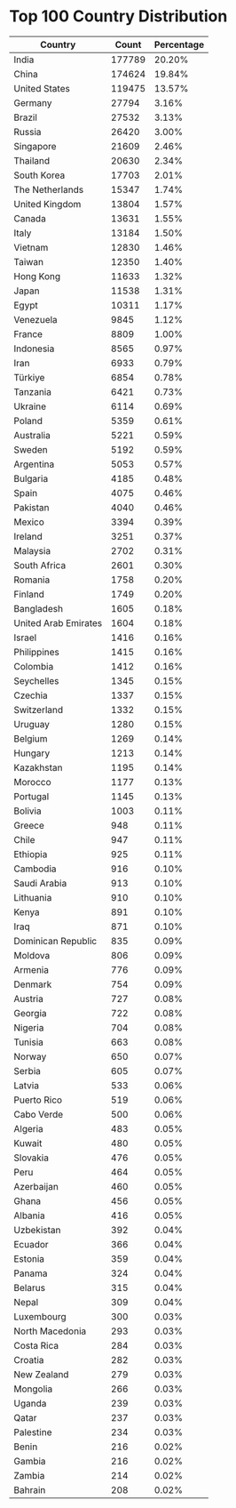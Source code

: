 # Top 100 Country Distribution
| Country | Count | Percentage |
|----|----|----|
| India | 177789 | 20.20% |
| China | 174624 | 19.84% |
| United States | 119475 | 13.57% |
| Germany | 27794 | 3.16% |
| Brazil | 27532 | 3.13% |
| Russia | 26420 | 3.00% |
| Singapore | 21609 | 2.46% |
| Thailand | 20630 | 2.34% |
| South Korea | 17703 | 2.01% |
| The Netherlands | 15347 | 1.74% |
| United Kingdom | 13804 | 1.57% |
| Canada | 13631 | 1.55% |
| Italy | 13184 | 1.50% |
| Vietnam | 12830 | 1.46% |
| Taiwan | 12350 | 1.40% |
| Hong Kong | 11633 | 1.32% |
| Japan | 11538 | 1.31% |
| Egypt | 10311 | 1.17% |
| Venezuela | 9845 | 1.12% |
| France | 8809 | 1.00% |
| Indonesia | 8565 | 0.97% |
| Iran | 6933 | 0.79% |
| Türkiye | 6854 | 0.78% |
| Tanzania | 6421 | 0.73% |
| Ukraine | 6114 | 0.69% |
| Poland | 5359 | 0.61% |
| Australia | 5221 | 0.59% |
| Sweden | 5192 | 0.59% |
| Argentina | 5053 | 0.57% |
| Bulgaria | 4185 | 0.48% |
| Spain | 4075 | 0.46% |
| Pakistan | 4040 | 0.46% |
| Mexico | 3394 | 0.39% |
| Ireland | 3251 | 0.37% |
| Malaysia | 2702 | 0.31% |
| South Africa | 2601 | 0.30% |
| Romania | 1758 | 0.20% |
| Finland | 1749 | 0.20% |
| Bangladesh | 1605 | 0.18% |
| United Arab Emirates | 1604 | 0.18% |
| Israel | 1416 | 0.16% |
| Philippines | 1415 | 0.16% |
| Colombia | 1412 | 0.16% |
| Seychelles | 1345 | 0.15% |
| Czechia | 1337 | 0.15% |
| Switzerland | 1332 | 0.15% |
| Uruguay | 1280 | 0.15% |
| Belgium | 1269 | 0.14% |
| Hungary | 1213 | 0.14% |
| Kazakhstan | 1195 | 0.14% |
| Morocco | 1177 | 0.13% |
| Portugal | 1145 | 0.13% |
| Bolivia | 1003 | 0.11% |
| Greece | 948 | 0.11% |
| Chile | 947 | 0.11% |
| Ethiopia | 925 | 0.11% |
| Cambodia | 916 | 0.10% |
| Saudi Arabia | 913 | 0.10% |
| Lithuania | 910 | 0.10% |
| Kenya | 891 | 0.10% |
| Iraq | 871 | 0.10% |
| Dominican Republic | 835 | 0.09% |
| Moldova | 806 | 0.09% |
| Armenia | 776 | 0.09% |
| Denmark | 754 | 0.09% |
| Austria | 727 | 0.08% |
| Georgia | 722 | 0.08% |
| Nigeria | 704 | 0.08% |
| Tunisia | 663 | 0.08% |
| Norway | 650 | 0.07% |
| Serbia | 605 | 0.07% |
| Latvia | 533 | 0.06% |
| Puerto Rico | 519 | 0.06% |
| Cabo Verde | 500 | 0.06% |
| Algeria | 483 | 0.05% |
| Kuwait | 480 | 0.05% |
| Slovakia | 476 | 0.05% |
| Peru | 464 | 0.05% |
| Azerbaijan | 460 | 0.05% |
| Ghana | 456 | 0.05% |
| Albania | 416 | 0.05% |
| Uzbekistan | 392 | 0.04% |
| Ecuador | 366 | 0.04% |
| Estonia | 359 | 0.04% |
| Panama | 324 | 0.04% |
| Belarus | 315 | 0.04% |
| Nepal | 309 | 0.04% |
| Luxembourg | 300 | 0.03% |
| North Macedonia | 293 | 0.03% |
| Costa Rica | 284 | 0.03% |
| Croatia | 282 | 0.03% |
| New Zealand | 279 | 0.03% |
| Mongolia | 266 | 0.03% |
| Uganda | 239 | 0.03% |
| Qatar | 237 | 0.03% |
| Palestine | 234 | 0.03% |
| Benin | 216 | 0.02% |
| Gambia | 216 | 0.02% |
| Zambia | 214 | 0.02% |
| Bahrain | 208 | 0.02% |
